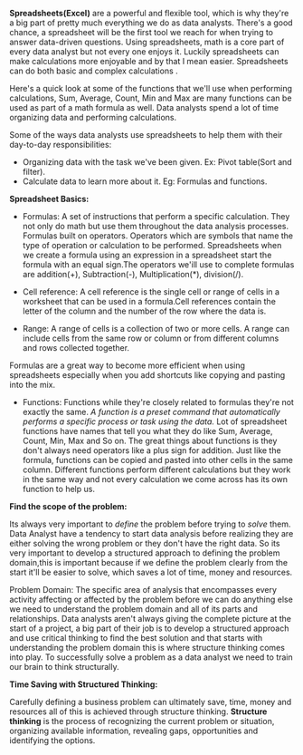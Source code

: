 **Spreadsheets(Excel)** are a powerful and flexible tool, which is why they're a big part of pretty much everything we do as data analysts. There's a good chance, a spreadsheet will be the first tool we reach for when trying to answer data-driven questions. Using spreadsheets, math is a core part of every data analyst but not every one enjoys it. Luckily spreadsheets can make calculations more enjoyable and by that I mean easier. Spreadsheets can do both basic and complex calculations .

Here's a quick look at some of the functions that we'll use when performing calculations, Sum, Average, Count, Min and Max are many functions can be used as part of a math formula as well. Data analysts spend a lot of time organizing data and performing calculations.

Some of the ways data analysts use spreadsheets to help them with their day-to-day responsibilities:
+  Organizing data with the task we've been given. Ex: Pivot table(Sort and filter).
+  Calculate data to learn more about it. Eg: Formulas and functions.

**Spreadsheet Basics:**
  + Formulas: A set of instructions that perform a specific calculation. They not only do math but use them throughout the data analysis processes. Formulas built on operators. Operators which are symbols that name the type of operation or calculation to be performed. Spreadsheets when we create a formula using an expression in a spreadsheet start the formula with an equal sign.The operators we'ill use to complete formulas are addition(+), Subtraction(-), Multiplication(*), division(/).
  
  + Cell reference: A cell reference is the single cell or range of cells in a worksheet that can be used in a formula.Cell references contain the letter of the column and the number of the row where the data is. 
  
  + Range: A range of cells is a collection of two or more cells. A range can include cells from the same row or column or from different columns and rows collected together.

Formulas are a great way to become more efficient when using spreadsheets especially when you add shortcuts like copying and pasting into the mix.
  
  + Functions: Functions while they're closely related to formulas they're not exactly the same. 
   *A function is a preset command that automatically performs a specific process or task using the data.* 
   Lot of spreadsheet functions have names that tell you what they do like Sum, Average, Count, Min, Max and So on. The great things about functions is they don't always need operators like a plus sign for addition. Just like the formula, functions can be copied and pasted into other cells in the same column. Different functions perform different calculations but they work in the same way and not every calculation we come across has its own function to help us.

**Find the scope of the problem:**

Its always very important to _define_ the problem before trying to _solve_ them. Data Analyst have a tendency to start data analysis before realizing they are either solving the wrong problem or they don't have the right data. So its very important to develop a structured approach to defining the problem domain,this is important because if we define the problem clearly from the start it'll be easier to solve, which saves a lot of time, money and resources. 

Problem Domain: The specific area of analysis that encompasses every activity affecting or affected by the problem before we can do anything else we need to understand the problem domain and all of its parts and relationships. Data analysts aren't always giving the complete picture at the start of a project, a big part of their job is to develop a structured approach and use critical thinking to find the best solution and that starts with understanding the problem domain this is where structure thinking comes into play. To successfully solve a problem as a data analyst we need to train our brain to think structurally. 

**Time Saving with Structured Thinking:**

Carefully defining a business problem can ultimately save, time, money and resources all of this is achieved through structure thinking.
**Structure thinking** is the process of recognizing the current problem or situation, organizing available information, revealing gaps, opportunities and identifying the options.
